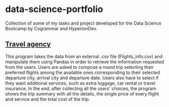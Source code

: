# data-science-portfolio
Collection of some of my tasks and project developed for the Data Science Bootcamp by Cogrammar and HyperionDev. 

## [Travel agency](https://github.com/falconeilario/data-science-portfolio/blob/main/travel_agency.py)
This program takes the data from an external .csv file (Flights_info.csv) and manipulate them using Pandas in order to retrieve the information requested from the users.
Users are asked to compose a round trip selecting their preferred flights among the available ones corresponding to their selected departure city, arrival city and departure date.
Users also have to select if they want additional services, such as extra luggage, car rental or travel insurance.
In the end, after collecting all the users' choices, the program shows the trip summary with all the details, the single price of every flight and service and the total cost of the trip.
